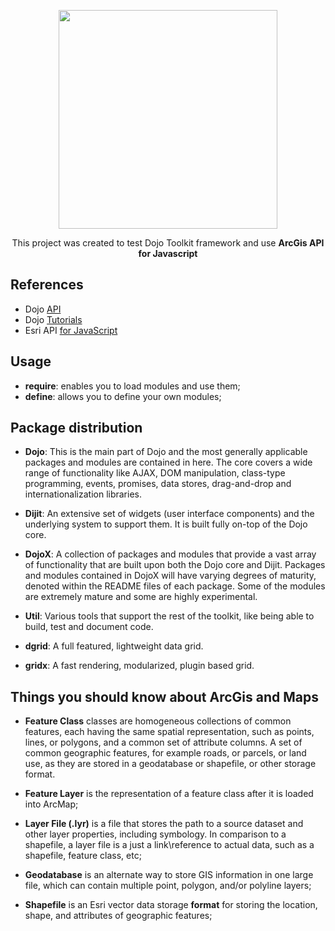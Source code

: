<p align="center">
  <img src="https://github.com/jvlessa/Dojo-Toolkit-v1--ArcGis/blob/master/images/dojo-logo.png" width="350">
</p>

<p align="center">This project was created to test Dojo Toolkit framework and use <b>ArcGis API for Javascript</b></p>

## References
* Dojo [API](https://dojotoolkit.org/api/)
* Dojo [Tutorials](https://dojotoolkit.org/documentation/#tutorials)
* Esri API [for JavaScript](https://developers.arcgis.com/javascript/3/jsapi/)

## Usage
* **require**: enables you to load modules and use them;
* **define**: allows you to define your own modules;

## Package distribution
* **Dojo**: 
This is the main part of Dojo and the most generally applicable packages and modules are contained in here. The core covers a wide range of functionality like AJAX, DOM manipulation, class-type programming, events, promises, data stores, drag-and-drop and internationalization libraries.

* **Dijit**: 
An extensive set of widgets (user interface components) and the underlying system to support them. It is built fully on-top of the Dojo core.

* **DojoX**: 
A collection of packages and modules that provide a vast array of functionality that are built upon both the Dojo core and Dijit. Packages and modules contained in DojoX will have varying degrees of maturity, denoted within the README files of each package. Some of the modules are extremely mature and some are highly experimental.

* **Util**: 
Various tools that support the rest of the toolkit, like being able to build, test and document code.

* **dgrid**: 
A full featured, lightweight data grid.

* **gridx**: 
A fast rendering, modularized, plugin based grid.

## Things you should know about ArcGis and Maps
* **Feature Class** classes are homogeneous collections of common features, each having the same spatial representation, such as points, lines, or polygons, and a common set of attribute columns. A set of common geographic features, for example roads, or parcels, or land use, as they are stored in a geodatabase or shapefile, or other storage format. 

* **Feature Layer** is the representation of a feature class after it is loaded into ArcMap;

* **Layer File (.lyr)** is a file that stores the path to a source dataset and other layer properties, including symbology. In comparison to a shapefile, a layer file is a just a link\reference to actual data, such as a shapefile, feature class, etc;

* **Geodatabase** is an alternate way to store GIS information in one large file, which can contain multiple point, polygon, and/or polyline layers;

* **Shapefile** is an Esri vector data storage **format** for storing the location, shape, and attributes of geographic features;
